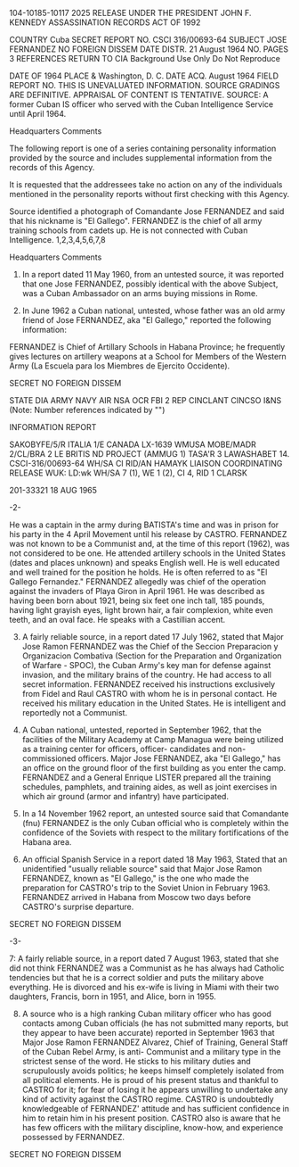 104-10185-10117 2025 RELEASE UNDER THE PRESIDENT JOHN F. KENNEDY ASSASSINATION RECORDS ACT OF 1992

COUNTRY Cuba SECRET REPORT NO. CSCI 316/00693-64
SUBJECT JOSE FERNANDEZ NO FOREIGN DISSEM DATE DISTR. 21 August 1964
NO. PAGES 3
REFERENCES RETURN TO CIA
Background Use Only
Do Not Reproduce

DATE OF 1964
PLACE & Washington, D. C.
DATE ACQ. August 1964 FIELD REPORT NO.
THIS IS UNEVALUATED INFORMATION. SOURCE GRADINGS ARE DEFINITIVE. APPRAISAL OF CONTENT IS TENTATIVE.
SOURCE: A former Cuban IS officer who served with the Cuban
Intelligence Service until April 1964.

Headquarters Comments

The following report is one of a series containing personality
information provided by the source and includes supplemental
information from the records of this Agency.

It is requested that the addressees take no action on any of
the individuals mentioned in the personality reports without
first checking with this Agency.

Source identified a photograph of Comandante Jose
FERNANDEZ and said that his nickname is "El Gallego".
FERNANDEZ is the chief of all army training schools from
cadets up. He is not connected with Cuban Intelligence. 1,2,3,4,5,6,7,8

Headquarters Comments

1. In a report dated 11 May 1960, from an untested source,
it was reported that one Jose FERNANDEZ, possibly identical
with the above Subject, was a Cuban Ambassador on an
arms buying missions in Rome.

2. In June 1962 a Cuban national, untested, whose father was
an old army friend of Jose FERNANDEZ, aka "El Gallego,"
reported the following information:

FERNANDEZ is Chief of Artillary Schools in Habana
Province; he frequently gives lectures on artillery
weapons at a School for Members of the Western Army
(La Escuela para los Miembres de Ejercito Occidente).

SECRET
NO FOREIGN DISSEM

STATE DIA ARMY NAVY AIR NSA OCR FBI 2
REP CINCLANT CINCSO I&NS
(Note: Number references indicated by "")

INFORMATION REPORT

SAKOBYFE/5/R ITALIA 1/E CANADA LX-1639
WMUSA MOBE/MADR 2/CL/BRA 2 LE BRITIS ND PROJECT (AMMUG 1)
TASA'R 3 LAWASHABET 14. CSCI-316/00693-64
WH/SA CI RID/AN
HAMAYK LIAISON COORDINATING RELEASE
WUK: LD:wk
WH/SA 7 (1), WE 1 (2), CI 4, RID 1 CLARSK

201-33321
18 AUG 1965

-2-

He was a captain in the army during BATISTA's time
and was in prison for his party in the 4 April Movement
until his release by CASTRO. FERNANDEZ was not known
to be a Communist and, at the time of this report (1962),
was not considered to be one. He attended artillery
schools in the United States (dates and places unknown) and
speaks English well. He is well educated and well
trained for the position he holds. He is often referred
to as "El Gallego Fernandez." FERNANDEZ allegedly
was chief of the operation against the invaders of
Playa Giron in April 1961. He was described as having
been born about 1921, being six feet one inch tall,
185 pounds, having light grayish eyes, light brown
hair, a fair complexion, white even teeth, and an oval
face. He speaks with a Castillian accent.

3. A fairly reliable source, in a report dated 17 July 1962,
stated that Major Jose Ramon FERNANDEZ was the Chief of the
Seccion Preparacion y Organizacion Combativa (Section for
the Preparation and Organization of Warfare - SPOC), the
Cuban Army's key man for defense against invasion, and the
military brains of the country. He had access to all secret
information. FERNANDEZ received his instructions exclusively
from Fidel and Raul CASTRO with whom he is in personal contact.
He received his military education in the United States. He is
intelligent and reportedly not a Communist.

4. A Cuban national, untested, reported in September 1962, that
the facilities of the Military Academy at Camp Managua were
being utilized as a training center for officers, officer-
candidates and non-commissioned officers. Major Jose FERNANDEZ,
aka "El Gallego," has an office on the ground floor of the first
building as you enter the camp. FERNANDEZ and a General Enrique
LISTER prepared all the training schedules, pamphlets, and
training aides, as well as joint exercises in which air ground
(armor and infantry) have participated.

5. In a 14 November 1962 report, an untested source said that
Comandante (fnu) FERNANDEZ is the only Cuban official who
is completely within the confidence of the Soviets with
respect to the military fortifications of the Habana area.

6. An official Spanish Service in a report dated 18 May 1963,
Stated that an unidentified "usually reliable source" said
that Major Jose Ramon FERNANDEZ, known as "El Gallego," is
the one who made the preparation for CASTRO's trip to the
Soviet Union in February 1963. FERNANDEZ arrived in Habana
from Moscow two days before CASTRO's surprise departure.

SECRET
NO FOREIGN DISSEM

-3-

7: A fairly reliable source, in a report dated 7 August 1963,
stated that she did not think FERNANDEZ was a Communist as he
has always had Catholic tendencies but that he is a correct
soldier and puts the military above everything. He is divorced
and his ex-wife is living in Miami with their two daughters,
Francis, born in 1951, and Alice, born in 1955.

8. A source who is a high ranking Cuban military officer who has
good contacts among Cuban officials (he has not submitted many
reports, but they appear to have been accurate) reported in
September 1963 that Major Jose Ramon FERNANDEZ Alvarez, Chief
of Training, General Staff of the Cuban Rebel Army, is anti-
Communist and a military type in the strictest sense of the
word. He sticks to his military duties and scrupulously
avoids politics; he keeps himself completely isolated from
all political elements. He is proud of his present status
and thankful to CASTRO for it; for fear of losing it he
appears unwilling to undertake any kind of activity against
the CASTRO regime. CASTRO is undoubtedly knowledgeable of
FERNANDEZ' attitude and has sufficient confidence in him to
retain him in his present position. CASTRO also is aware
that he has few officers with the military discipline,
know-how, and experience possessed by FERNANDEZ.

SECRET
NO FOREIGN DISSEM
